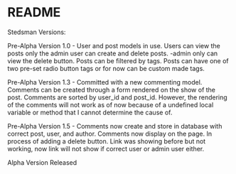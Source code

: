 # README

Stedsman Versions:

Pre-Alpha Version 1.0 -
  User and post models in use. Users can view the posts
  only the admin user can create and delete posts.
  -admin only can view the delete button.
  Posts can be filtered by tags. Posts can have one of two
  pre-set radio button tags or for now can be custom made tags.

Pre-Alpha Version 1.3 -
  Committed with a new commenting model. Comments can be created through a form rendered on the show of the post. Comments are sorted by user_id and post_id. However, the rendering of the comments will not work as of now because of a undefined local variable or method that I cannot determine the cause of.

Pre-Alpha Version 1.5 -
  Comments now create and store in database with correct post, user, and author. Comments now display on the page. In process of adding a delete button. Link was showing before but not working, now link will not show if correct user or admin user either.

Alpha Version Released
